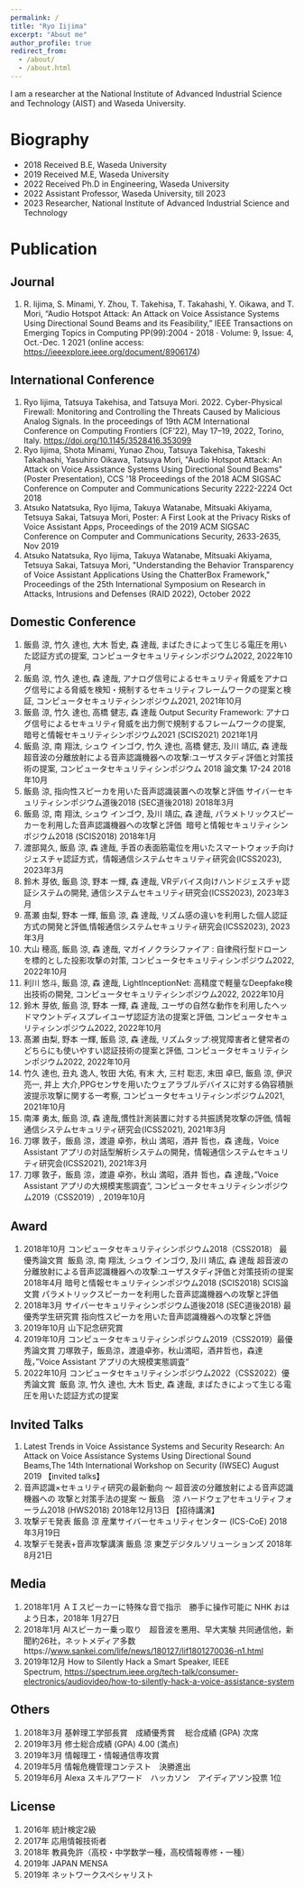 ```yaml
---
permalink: /
title: "Ryo Iijima"
excerpt: "About me"
author_profile: true
redirect_from: 
  - /about/
  - /about.html
---
```


I am a researcher at the National Institute of Advanced Industrial Science and Technology (AIST) and Waseda University.

Biography
=====
- 2018 Received B.E, Waseda University
- 2019 Received M.E, Waseda University
- 2022 Received Ph.D in Engineering, Waseda University
- 2022 Assistant Professor, Waseda University, till 2023
- 2023 Researcher, National Institute of Advanced Industrial Science and Technology

Publication
=====

## Journal
1. R. Iijima, S. Minami, Y. Zhou, T. Takehisa, T. Takahashi, Y. Oikawa, and T. Mori, “Audio Hotspot Attack: An Attack on Voice Assistance Systems Using Directional Sound Beams and its Feasibility,” IEEE Transactions on Emerging Topics in Computing PP(99):2004 - 2018 · Volume: 9, Issue: 4, Oct.-Dec. 1 2021 (online access: https://ieeexplore.ieee.org/document/8906174)
## International Conference
1. Ryo Iijima, Tatsuya Takehisa, and Tatsuya Mori. 2022. Cyber-Physical Firewall: Monitoring and Controlling the Threats Caused by Malicious Analog Signals. In the proceedings of 19th ACM International Conference on Computing Frontiers (CF’22), May 17–19, 2022, Torino, Italy. https://doi.org/10.1145/3528416.353099
1. Ryo Iijima, Shota Minami, Yunao Zhou, Tatsuya Takehisa, Takeshi Takahashi, Yasuhiro Oikawa, Tatsuya Mori, "Audio Hotspot Attack: An Attack on Voice Assistance Systems Using Directional Sound Beams" (Poster Presentation), CCS '18 Proceedings of the 2018 ACM SIGSAC Conference on Computer and Communications Security 2222-2224 Oct 2018
1. Atsuko Natatsuka, Ryo Iijima, Takuya Watanabe, Mitsuaki Akiyama, Tetsuya Sakai, Tatsuya Mori, Poster: A First Look at the Privacy Risks of Voice Assistant Apps, Proceedings of the 2019 ACM SIGSAC Conference on Computer and Communications Security, 2633-2635, Nov 2019
1. Atsuko Natatsuka, Ryo Iijima, Takuya Watanabe, Mitsuaki Akiyama, Tetsuya Sakai, Tatsuya Mori, "Understanding the Behavior Transparency of Voice Assistant Applications Using the ChatterBox Framework," Proceedings of the 25th International Symposium on Research in Attacks, Intrusions and Defenses (RAID 2022), October 2022
## Domestic Conference
1. 飯島 涼, 竹久 達也, 大木 哲史, 森 達哉, まばたきによって生じる電圧を用いた認証方式の提案, コンピュータセキュリティシンポジウム2022, 2022年10月
1. 飯島 涼, 竹久 達也, 森 達哉, アナログ信号によるセキュリティ脅威をアナログ信号による脅威を検知・規制するセキュリティフレームワークの提案と検証, コンピュータセキュリティシンポジウム2021, 2021年10月
1. 飯島 涼, 竹久 達也, 高橋 健志, 森 達哉 Output Security Framework: アナログ信号によるセキュリティ脅威を出力側で規制するフレームワークの提案, 暗号と情報セキュリティシンポジウム2021 (SCIS2021) 2021年1月
1. 飯島 涼, 南 翔汰, シュウ インゴウ, 竹久 達也, 高橋 健志, 及川 靖広, 森 達哉 超音波の分離放射による音声認識機器への攻撃:ユーザスタディ評価と対策技術の提案, コンピュータセキュリティシンポジウム 2018 論文集 17-24 2018年10月
1. 飯島 涼, 指向性スピーカを用いた音声認識装置への攻撃と評価 サイバーセキュリティシンポジウム道後2018 (SEC道後2018) 2018年3月
1. 飯島 涼, 南 翔汰, シュウ インゴウ, 及川 靖広, 森 達哉, パラメトリックスピーカーを利用した音声認識機器への攻撃と評価  暗号と情報セキュリティシンポジウム2018 (SCIS2018) 2018年1月
1. 渡部晃久, 飯島 涼, 森 達哉, 手首の表面筋電位を用いたスマートウォッチ向けジェスチャ認証方式，情報通信システムセキュリティ研究会(ICSS2023), 2023年3月
1. 鈴木 芽依, 飯島 涼, 野本 一輝, 森 達哉, VRデバイス向けハンドジェスチャ認証システムの開発, 通信システムセキュリティ研究会(ICSS2023), 2023年3月
1. 髙瀬 由梨, 野本 一輝, 飯島 涼, 森 達哉, リズム感の違いを利用した個人認証方式の開発と評価,情報通信システムセキュリティ研究会(ICSS2023), 2023年3月
1. 大山 穂高, 飯島 涼, 森 達哉, マガイノクラシファイア : 自律飛行型ドローンを標的とした投影攻撃の対策, コンピュータセキュリティシンポジウム2022, 2022年10月
1. 利川 悠斗, 飯島 涼, 森 達哉, LightInceptionNet: 高精度で軽量なDeepfake検出技術の開発, コンピュータセキュリティシンポジウム2022, 2022年10月
1. 鈴木 芽依, 飯島 涼, 野本 一輝, 森 達哉, ユーザの自然な動作を利用したヘッドマウントディスプレイユーザ認証方法の提案と評価, コンピュータセキュリティシンポジウム2022, 2022年10月
1. 髙瀬 由梨, 野本 一輝, 飯島 涼, 森 達哉, リズムタップ:視覚障害者と健常者のどちらにも使いやすい認証技術の提案と評価, コンピュータセキュリティシンポジウム2022, 2022年10月
1. 竹久 達也, 丑丸 逸人, 牧田 大佑, 有末 大, 三村 聡志, 末田 卓巳, 飯島 涼, 伊沢 亮一, 井上 大介,PPGセンサを用いたウェアラブルデバイスに対する偽容積脈波提示攻撃に関する一考察, コンピュータセキュリティシンポジウム2021, 2021年10月
1. 南澤 勇太, 飯島 涼, 森 達哉,慣性計測装置に対する共振誘発攻撃の評価, 情報通信システムセキュリティ研究会(ICSS2021), 2021年3月
1. 刀塚 敦子，飯島 涼，渡邉 卓弥，秋山 満昭，酒井 哲也，森 達哉，Voice Assistant アプリの対話型解析システムの開発，情報通信システムセキュリティ研究会(ICSS2021), 2021年3月
1. 刀塚 敦子，飯島 涼，渡邉 卓弥，秋山 満昭，酒井 哲也，森 達哉，”Voice Assistant アプリの大規模実態調査“, コンピュータセキュリティシンポジウム2019（CSS2019）, 2019年10月

## Award
1. 2018年10月 コンピュータセキュリティシンポジウム2018（CSS2018） 最優秀論文賞  飯島 涼, 南 翔汰, シュウ インゴウ, 及川 靖広, 森 達哉 超音波の分離放射による音声認識機器への攻撃:ユーザスタディ評価と対策技術の提案
2018年4月 暗号と情報セキュリティシンポジウム2018 (SCIS2018) SCIS論文賞 パラメトリックスピーカーを利用した音声認識機器への攻撃と評価
1. 2018年3月 サイバーセキュリティシンポジウム道後2018 (SEC道後2018) 最優秀学生研究賞 指向性スピーカを用いた音声認識機器への攻撃と評価
1. 2019年10月 山下記念研究賞
1. 2019年10月 コンピュータセキュリティシンポジウム2019（CSS2019）最優秀論文賞 刀塚敦子，飯島涼，渡邉卓弥，秋山満昭，酒井哲也，森達哉，”Voice Assistant アプリの大規模実態調査“
1. 2022年10月 コンピュータセキュリティシンポジウム2022（CSS2022）優秀論文賞  飯島 涼, 竹久 達也, 大木 哲史, 森 達哉, まばたきによって生じる電圧を用いた認証方式の提案

## Invited Talks
1. Latest Trends in Voice Assistance Systems and Security Research: An Attack on Voice Assistance Systems Using Directional Sound Beams,The 14th International Workshop on Security (IWSEC) August 2019 【invited talks】
1. 音声認識×セキュリティ研究の最新動向 ～ 超音波の分離放射による音声認識機器への 攻撃と対策手法の提案 ～ 飯島　涼 ハードウェアセキュリティフォーラム2018 (HWS2018) 2018年12月13日 【招待講演】
1. 攻撃デモ発表 飯島 涼 産業サイバーセキュリティセンター (ICS-CoE) 2018年3月19日
1. 攻撃デモ発表+音声攻撃講演 飯島 涼 東芝デジタルソリューションズ 2018年8月21日
## Media
1. 2018年1月 ＡＩスピーカーに特殊な音で指示　勝手に操作可能に NHK おはよう日本，2018年 1月27日
1. 2018年1月 AIスピーカー乗っ取り　超音波を悪用、早大実験 共同通信他，新聞約26社，ネットメディア多数https://www.sankei.com/life/news/180127/lif1801270036-n1.html
1. 2019年12月 How to Silently Hack a Smart Speaker, IEEE Spectrum, https://spectrum.ieee.org/tech-talk/consumer-electronics/audiovideo/how-to-silently-hack-a-voice-assistance-system
## Others
1. 2018年3月 基幹理工学部長賞　成績優秀賞 　総合成績 (GPA) 次席
1. 2019年3月 修士総合成績 (GPA) 4.00 (満点)
1. 2019年3月 情報理工・情報通信専攻賞
1. 2019年5月 情報危機管理コンテスト　決勝進出
1. 2019年6月 Alexa スキルアワード　ハッカソン　アイディアソン投票 1位
## License
1. 2016年 統計検定2級
1. 2017年 応用情報技術者
1. 2018年 教員免許（高校・中学数学一種，高校情報専修・一種）
1. 2019年 JAPAN MENSA
1. 2019年 ネットワークスペシャリスト